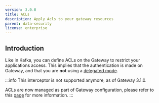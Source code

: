 ```yaml
---
version: 3.0.0
title: ACLs
description: Apply Acls to your gateway resources
parent: data-security
license: enterprise
---
```


## Introduction

Like in Kafka, you can define ACLs on the Gateway to restrict your applications access. This implies that the authentication is made on Gateway, and that you are **not** using a [delegated mode](/gateway/configuration/kafka-authentication/#delegated-authentication).

:::info
This interceptor is not supported anymore, as of Gateway 3.1.0.

ACLs are now managed as part of Gateway configuration, please refer to this [page](/gateway/concepts/acls/) for more information.
:::